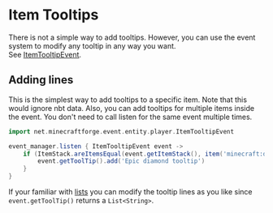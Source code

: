 # Item Tooltips

There is not a simple way to add tooltips. However, you can use the event system to modify any tooltip in any way you
want. <br>
See [ItemTooltipEvent](events/item_tooltip_event.md).

## Adding lines

This is the simplest way to add tooltips to a specific item. Note that this would ignore nbt data. Also, you can add
tooltips for multiple items inside the event. You don't need to call listen for the same event multiple times.

```groovy
import net.minecraftforge.event.entity.player.ItemTooltipEvent

event_manager.listen { ItemTooltipEvent event ->
    if (ItemStack.areItemsEqual(event.getItemStack(), item('minecraft:diamond'))) {
        event.getToolTip().add('Epic diamond tooltip')
    }
}
```

If your familiar with [lists](../../groovy/lists.md) you can modify the tooltip lines as you like
since `event.getToolTip()` returns a `List<String>`.
